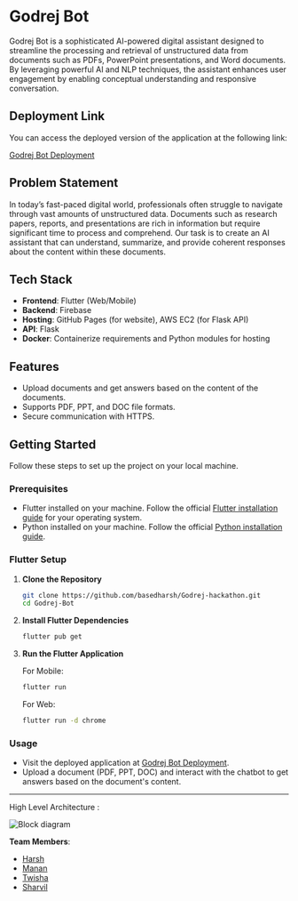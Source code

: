# Godrej Bot

Godrej Bot is a sophisticated AI-powered digital assistant designed to streamline the processing and retrieval of unstructured data from documents such as PDFs, PowerPoint presentations, and Word documents. By leveraging powerful AI and NLP techniques, the assistant enhances user engagement by enabling conceptual understanding and responsive conversation.

## Deployment Link

You can access the deployed version of the application at the following link:

[Godrej Bot Deployment](https://basedharsh.github.io/Godrej-hackathon/)

## Problem Statement

In today’s fast-paced digital world, professionals often struggle to navigate through vast amounts of unstructured data. Documents such as research papers, reports, and presentations are rich in information but require significant time to process and comprehend. Our task is to create an AI assistant that can understand, summarize, and provide coherent responses about the content within these documents.

## Tech Stack

- **Frontend**: Flutter (Web/Mobile)
- **Backend**: Firebase
- **Hosting**: GitHub Pages (for website), AWS EC2 (for Flask API)
- **API**: Flask
- **Docker**: Containerize requirements and Python modules for hosting

## Features

- Upload documents and get answers based on the content of the documents.
- Supports PDF, PPT, and DOC file formats.
- Secure communication with HTTPS.



## Getting Started

Follow these steps to set up the project on your local machine.

### Prerequisites

- Flutter installed on your machine. Follow the official [Flutter installation guide](https://flutter.dev/docs/get-started/install) for your operating system.
- Python installed on your machine. Follow the official [Python installation guide](https://www.python.org/downloads/).

### Flutter Setup

1. **Clone the Repository**

    ```sh
    git clone https://github.com/basedharsh/Godrej-hackathon.git
    cd Godrej-Bot
    ```

2. **Install Flutter Dependencies**

    ```sh
    flutter pub get
    ```

3. **Run the Flutter Application**

    For Mobile:
    ```sh
    flutter run
    ```

    For Web:
    ```sh
    flutter run -d chrome
    ```

### Usage

- Visit the deployed application at [Godrej Bot Deployment](https://basedharsh.github.io/Godrej-hackathon/).
- Upload a document (PDF, PPT, DOC) and interact with the chatbot to get answers based on the document's content.

---


High Level Architecture : 

![Block diagram](https://github.com/user-attachments/assets/d6b969a1-c48f-4f19-a184-e11f7eba8ce0)


**Team Members**:
- [Harsh](https://github.com/basedharsh)
- [Manan](https://github.com/manankabra)
- [Twisha](https://github.com/twishaahuja)
- [Sharvil](https://github.com/dodomyg)
